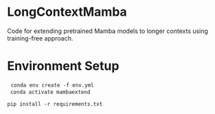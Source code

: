 # LongContextMamba
Code for extending pretrained Mamba models to longer contexts using training-free approach.
# Environment Setup
<pre> <code>conda env create -f env.yml
 conda activate mambaextend</code> </pre 
To install the dependencies:
<pre> <code>pip install -r requirements.txt</code> </pre
